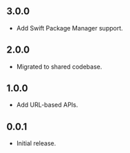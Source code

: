 ## 3.0.0

- Add Swift Package Manager support.

## 2.0.0

- Migrated to shared codebase.

## 1.0.0

- Add URL-based APIs.

## 0.0.1

- Initial release.
